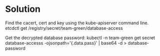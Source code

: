 # Solution

Find the cacert, cert and key using the kube-apiserver command line.
    etcdctl get /registry/secret/team-green/database-access

Get the decrypted database password:
    kubectl -n team-green get secret database-accesss -ojsonpath='{.data.pass}' | base64 -d > database-password
